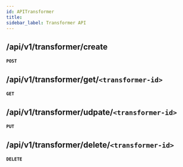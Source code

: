 ```yaml
---
id: APITransformer
title: 
sidebar_label: Transformer API
---
```


## /api/v1/transformer/create

#### `POST`

## /api/v1/transformer/get/`<transformer-id>`

#### `GET`

## /api/v1/transformer/udpate/`<transformer-id>`

#### `PUT`

## /api/v1/transformer/delete/`<transformer-id>`

#### `DELETE`



